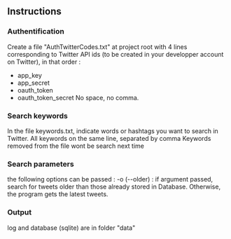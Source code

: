 ## Instructions
### Authentification
Create a file "AuthTwitterCodes.txt" at project root with 4 lines corresponding to Twitter API ids (to be created in your developper account on Twitter), in that order :
- app_key
- app_secret
- oauth_token
- oauth_token_secret
No space, no comma.

### Search keywords
In the file keywords.txt, indicate words or hashtags you want to search in Twitter.
All keywords on the same line, separated by comma
Keywords removed from the file wont be search next time

### Search parameters
the following options can be passed :
-o (--older) :  if argument passed, search for tweets older than those already stored in Database. Otherwise, the program gets the latest tweets.


### Output
log and database (sqlite) are in folder "data"